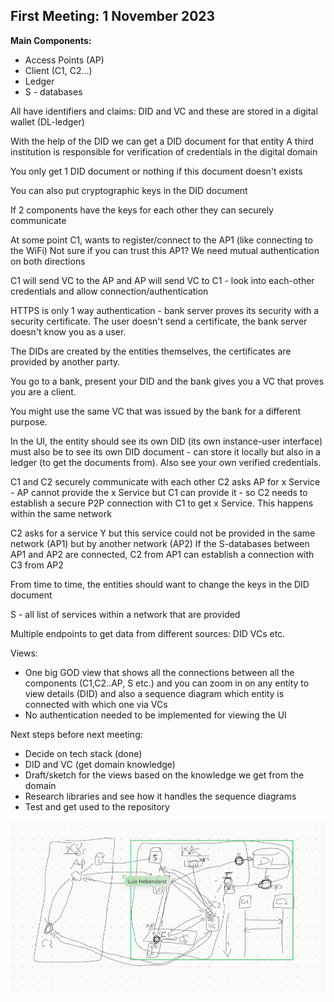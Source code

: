 ## First Meeting: 1 November 2023

**Main Components:**

- Access Points (AP)
- Client (C1, C2...)
- Ledger
- S - databases

All have identifiers and claims: DID and VC and these are stored in a digital wallet (DL-ledger)

With the help of the DID we can get a DID document for that entity
A third institution is responsible for verification of credentials in the digital domain

You only get 1 DID document or nothing if this document doesn't exists

You can also put cryptographic keys in the DID document

If 2 components have the keys for each other they can securely communicate

At some point C1, wants to register/connect to the AP1 (like connecting to the WiFi)
Not sure if you can trust this AP1? We need mutual authentication on both directions

C1 will send VC to the AP and AP will send VC to C1 - look into each-other credentials and allow connection/authentication

HTTPS is only 1 way authentication - bank server proves its security with a security certificate. The user doesn't send a certificate, the bank server doesn't know you as a user.

The DIDs are created by the entities themselves, the certificates are provided by another party.

You go to a bank, present your DID and the bank gives you a VC that proves you are a client.

You might use the same VC that was issued by the bank for a different purpose.

In the UI, the entity should see its own DID (its own instance-user interface) must also be to see its own DID document - can store it locally but also in a ledger (to get the documents from). Also see your own verified credentials.

C1 and C2 securely communicate with each other
C2 asks AP for x Service - AP cannot provide the x Service but C1 can provide it - so C2 needs to establish a secure P2P connection with C1 to get x Service.
This happens within the same network

C2 asks for a service Y but this service could not be provided in the same network (AP1) but by another network (AP2)
If the S-databases between AP1 and AP2 are connected, C2 from AP1 can establish a connection with C3 from AP2

From time to time, the entities should want to change the keys in the DID document

S - all list of services within a network that are provided

Multiple endpoints to get data from different sources:
DID
VCs
etc.

Views:

- One big GOD view that shows all the connections between all the components (C1,C2..AP, S etc.) and you can zoom in on any entity to view details (DID) and also a sequence diagram which entity is connected with which one via VCs
- No authentication needed to be implemented for viewing the UI

Next steps before next meeting:

- Decide on tech stack (done)
- DID and VC (get domain knowledge)
- Draft/sketch for the views based on the knowledge we get from the domain
- Research libraries and see how it handles the sequence diagrams
- Test and get used to the repository

![image](./image.png)
